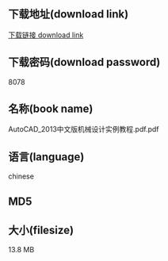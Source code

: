 ## 下载地址(download link)
[下载链接 download link](https://tutu365.netlify.app/?s=AutoCAD_2013%E4%B8%AD%E6%96%87%E7%89%88%E6%9C%BA%E6%A2%B0%E8%AE%BE%E8%AE%A1%E5%AE%9E%E4%BE%8B%E6%95%99%E7%A8%8B.pdf)

## 下载密码(download password)
8078

## 名称(book name)
AutoCAD_2013中文版机械设计实例教程.pdf.pdf

## 语言(language)
chinese

## MD5


## 大小(filesize)
13.8 MB
